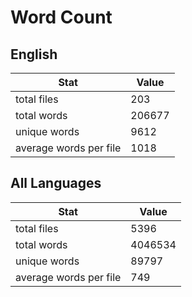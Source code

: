 # Word Count

## English

Stat | Value
---- | -----
total files | 203
total words | 206677
unique words | 9612
average words per file | 1018

## All Languages

Stat | Value
---- | -----
total files | 5396
total words | 4046534
unique words | 89797
average words per file | 749
